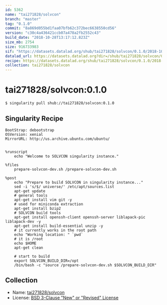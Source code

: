 ```yaml
---
id: 5362
name: "tai271828/solvcon"
branch: "master"
tag: "0.1.0"
commit: "8a869d055bd1faa07bfb62c372bec6638550cd56"
version: "c30c4a436421ccb07a478a2fb2552c43"
build_date: "2018-10-28T13:17:12.823Z"
size_mb: 2754
size: 916733983
sif: "https://datasets.datalad.org/shub/tai271828/solvcon/0.1.0/2018-10-28-8a869d05-c30c4a43/c30c4a436421ccb07a478a2fb2552c43.simg"
datalad_url: https://datasets.datalad.org?dir=/shub/tai271828/solvcon/0.1.0/2018-10-28-8a869d05-c30c4a43/
recipe: https://datasets.datalad.org/shub/tai271828/solvcon/0.1.0/2018-10-28-8a869d05-c30c4a43/Singularity
collection: tai271828/solvcon
---
```


# tai271828/solvcon:0.1.0

```bash
$ singularity pull shub://tai271828/solvcon:0.1.0
```

## Singularity Recipe

```singularity
BootStrap: debootstrap
OSVersion: xenial
MirrorURL: http://us.archive.ubuntu.com/ubuntu/


%runscript
    echo "Welcome to SOLVCON singularity instance."

%files
    prepare-solvcon-dev.sh /prepare-solvcon-dev.sh

%post
    echo "Prepare to build SOLVCON in singularity instance..."
    sed -i 's/$/ universe/' /etc/apt/sources.list
    apt-get update
    # general tools
    apt-get install vim git -y
    # used for miniconda extraction
    apt-get install bzip2
    # SOLVCON build tools
    apt-get install openssh-client openssh-server liblapack-pic liblapack-dev -y
    apt-get install build-essential unzip -y
    # it currently works in the root path
    echo "Working location: " `pwd`
    # it is /root
    echo $HOME
    apt-get clean

    # start to build
    export SOLVCON_BUILD_DIR=/opt
    /bin/bash -c "source /prepare-solvcon-dev.sh $SOLVCON_BUILD_DIR"
```

## Collection

 - Name: [tai271828/solvcon](https://github.com/tai271828/solvcon)
 - License: [BSD 3-Clause "New" or "Revised" License](https://api.github.com/licenses/bsd-3-clause)

